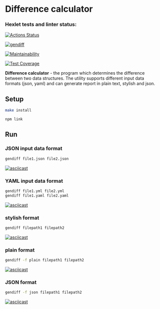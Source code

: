 # Difference calculator

### Hexlet tests and linter status:
[![Actions Status](https://github.com/olya889/frontend-project-46/workflows/hexlet-check/badge.svg)](https://github.com/olya889/frontend-project-46/actions)

[![gendiff](https://github.com/olya889/frontend-project-46/actions/workflows/gendiff.yml/badge.svg)](https://github.com/olya889/frontend-project-46/actions/workflows/gendiff.yml)

[![Maintainability](https://api.codeclimate.com/v1/badges/3acdf5dae7c83ab1953c/maintainability)](https://codeclimate.com/github/olya889/frontend-project-46/maintainability)

[![Test Coverage](https://api.codeclimate.com/v1/badges/3acdf5dae7c83ab1953c/test_coverage)](https://codeclimate.com/github/olya889/frontend-project-46/test_coverage)

**Difference calculator**  - the program which determines the difference between two data structures.
The utility supports different input data formats (json, yaml) and can generate report in plain text, stylish and json.

## Setup

```bash
make install

npm link
```

## Run

### JSON input data format

```bash
gendiff file1.json file2.json  
```

[![asciicast](https://asciinema.org/a/XWZ7yLW9xwfEQ5W5llqIV6wre.svg)](https://asciinema.org/a/XWZ7yLW9xwfEQ5W5llqIV6wre)

### YAML input data format

```bash
gendiff file1.yml file2.yml
gendiff file1.yaml file2.yaml
```

[![asciicast](https://asciinema.org/a/9wVumQR1EkZf3q9aO6kBgtYIk.svg)](https://asciinema.org/a/9wVumQR1EkZf3q9aO6kBgtYIk)


### stylish format

```bash
gendiff filepath1 filepath2
```

[![asciicast](https://asciinema.org/a/596086.svg)](https://asciinema.org/a/596086)

### plain format

```bash
gendiff -f plain filepath1 filepath2  
```

[![asciicast](https://asciinema.org/a/5IDN2Hec1y1YSP6NEpAfBB1GH.svg)](https://asciinema.org/a/5IDN2Hec1y1YSP6NEpAfBB1GH)

### JSON format

```bash
gendiff -f json filepath1 filepath2  
```

[![asciicast](https://asciinema.org/a/597283.svg)](https://asciinema.org/a/597283)

